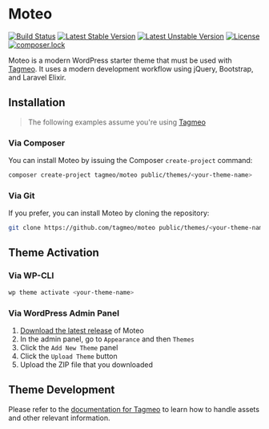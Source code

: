 # Moteo

[![Build Status](https://travis-ci.org/tagmeo/moteo.svg?branch=master)](https://travis-ci.org/tagmeo/moteo) [![Latest Stable Version](https://poser.pugx.org/tagmeo/moteo/v/stable)](https://packagist.org/packages/tagmeo/moteo) [![Latest Unstable Version](https://poser.pugx.org/tagmeo/moteo/v/unstable)](https://packagist.org/packages/tagmeo/moteo) [![License](https://poser.pugx.org/tagmeo/moteo/license)](https://packagist.org/packages/tagmeo/moteo) [![composer.lock](https://poser.pugx.org/tagmeo/moteo/composerlock)](https://packagist.org/packages/tagmeo/moteo)

Moteo is a modern WordPress starter theme that must be used with [Tagmeo](https://github.com/tagmeo/tagmeo). It uses a modern development workflow using jQuery, Bootstrap, and Laravel Elixir.

## Installation

> The following examples assume you're using [Tagmeo](https://github.com/tagmeo/tagmeo)

### Via Composer

You can install Moteo by issuing the Composer `create-project` command:

```bash
composer create-project tagmeo/moteo public/themes/<your-theme-name>
```

### Via Git

If you prefer, you can install Moteo by cloning the repository:

```bash
git clone https://github.com/tagmeo/moteo public/themes/<your-theme-name>
```

## Theme Activation

### Via WP-CLI

```bash
wp theme activate <your-theme-name>
```

### Via WordPress Admin Panel

1. [Download the latest release](https://github.com/tagmeo/moteo/releases/latest) of Moteo
2. In the admin panel, go to `Appearance` and then `Themes`
3. Click the `Add New Theme` panel
4. Click the `Upload Theme` button
5. Upload the ZIP file that you downloaded

## Theme Development

Please refer to the [documentation for Tagmeo](https://github.com/tagmeo/tagmeo) to learn how to handle assets and other relevant information.